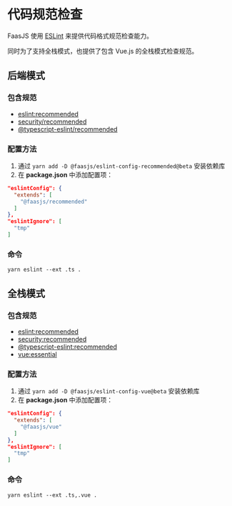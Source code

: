 # 代码规范检查

FaasJS 使用 [ESLint](https://eslint.org/) 来提供代码格式规范检查能力。

同时为了支持全栈模式，也提供了包含 Vue.js 的全栈模式检查规范。

## 后端模式

### 包含规范

- [eslint:recommended](https://eslint.org/docs/rules/)
- [security/recommended](https://github.com/nodesecurity/eslint-plugin-security)
- [@typescript-eslint/recommended](https://github.com/typescript-eslint/typescript-eslint)

### 配置方法

1. 通过 `yarn add -D @faasjs/eslint-config-recommended@beta` 安装依赖库
2. 在 **package.json** 中添加配置项：

```json
"eslintConfig": {
  "extends": [
    "@faasjs/recommended"
  ]
},
"eslintIgnore": [
  "tmp"
]
```

### 命令

```
yarn eslint --ext .ts .
```

## 全栈模式

### 包含规范

- [eslint:recommended](https://eslint.org/docs/rules/)
- [security:recommended](https://github.com/nodesecurity/eslint-plugin-security)
- [@typescript-eslint:recommended](https://github.com/typescript-eslint/typescript-eslint)
- [vue:essential](https://eslint.vuejs.org/rules/)

### 配置方法

1. 通过 `yarn add -D @faasjs/eslint-config-vue@beta` 安装依赖库
2. 在 **package.json** 中添加配置项：

```json
"eslintConfig": {
  "extends": [
    "@faasjs/vue"
  ]
},
"eslintIgnore": [
  "tmp"
]
```

### 命令

```
yarn eslint --ext .ts,.vue .
```
